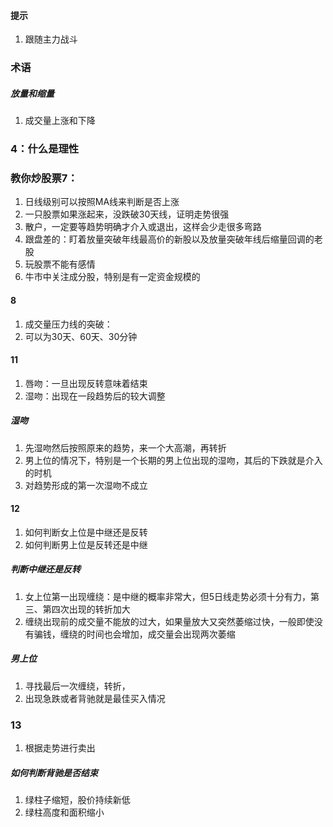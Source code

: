 #### 提示
1. 跟随主力战斗
### 术语
##### 放量和缩量
1. 成交量上涨和下降
### 4：什么是理性
### 教你炒股票7：
1. 日线级别可以按照MA线来判断是否上涨
2. 一只股票如果涨起来，没跌破30天线，证明走势很强
3. 散户，一定要等趋势明确才介入或退出，这样会少走很多弯路
4. 跟盘差的：盯着放量突破年线最高价的新股以及放量突破年线后缩量回调的老股
5. 玩股票不能有感情
6. 牛市中关注成分股，特别是有一定资金规模的
#### 8
1. 成交量压力线的突破：
2. 可以为30天、60天、30分钟
#### 11
1. 唇吻：一旦出现反转意味着结束
2. 湿吻：出现在一段趋势后的较大调整
##### 湿吻
1. 先湿吻然后按照原来的趋势，来一个大高潮，再转折
2. 男上位的情况下，特别是一个长期的男上位出现的湿吻，其后的下跌就是介入的时机
3. 对趋势形成的第一次湿吻不成立
#### 12
1. 如何判断女上位是中继还是反转
2. 如何判断男上位是反转还是中继
##### 判断中继还是反转
1. 女上位第一出现缠绕：是中继的概率非常大，但5日线走势必须十分有力，第三、第四次出现的转折加大
2. 缠绕出现前的成交量不能放的过大，如果量放大又突然萎缩过快，一般即使没有骗钱，缠绕的时间也会增加，成交量会出现两次萎缩
##### 男上位
1. 寻找最后一次缠绕，转折，
2. 出现急跌或者背驰就是最佳买入情况
### 13
1. 根据走势进行卖出
##### 如何判断背驰是否结束
1. 绿柱子缩短，股价持续新低
2. 绿柱高度和面积缩小